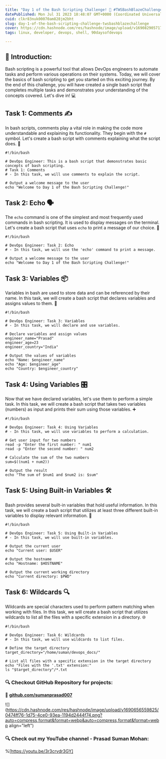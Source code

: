 ```yaml
---
title: "Day 1 of the Bash Scripting Challenge! 🚀 #TWSBashBlazeChallenge"
datePublished: Mon Jul 31 2023 18:48:07 GMT+0000 (Coordinated Universal Time)
cuid: clkr83nuk00070am828jm2bht
slug: day-1-of-the-bash-scripting-challenge-twsbashblazechallenge
cover: https://cdn.hashnode.com/res/hashnode/image/upload/v1690829057172/db25d781-823a-4ace-bd93-e1d078cb9277.png
tags: linux, developer, devops, shell, 90daysofdevops

---
```


## **📍 Introduction:**

Bash scripting is a powerful tool that allows DevOps engineers to automate tasks and perform various operations on their systems. Today, we will cover the basics of bash scripting to get you started on this exciting journey. By the end of this challenge, you will have created a single bash script that completes multiple tasks and demonstrates your understanding of the concepts covered. Let's dive in! 💻

## **Task 1: Comments ✍️**

In bash scripts, comments play a vital role in making the code more understandable and explaining its functionality. They begin with the `#` symbol. Let's create a bash script with comments explaining what the script does. 📝

```plaintext
#!/bin/bash

# DevOps Engineer: This is a bash script that demonstrates basic concepts of bash scripting.
# Task 1: Comments
# - In this task, we will use comments to explain the script.

# Output a welcome message to the user
echo "Welcome to Day 1 of the Bash Scripting Challenge!"
```

## **Task 2: Echo 🗣️**

The `echo` command is one of the simplest and most frequently used commands in bash scripting. It is used to display messages on the terminal. Let's create a bash script that uses `echo` to print a message of our choice. 📢

```plaintext
#!/bin/bash

# DevOps Engineer: Task 2: Echo
# - In this task, we will use the 'echo' command to print a message.

# Output a welcome message to the user
echo "Welcome to Day 1 of the Bash Scripting Challenge!"
```

## **Task 3: Variables 📦**

Variables in bash are used to store data and can be referenced by their name. In this task, we will create a bash script that declares variables and assigns values to them. 📝

```plaintext
#!/bin/bash

# DevOps Engineer: Task 3: Variables
# - In this task, we will declare and use variables.

# Declare variables and assign values
engineer_name="Prasad"
engineer_age=23
engineer_country="India"

# Output the values of variables
echo "Name: $engineer_name"
echo "Age: $engineer_age"
echo "Country: $engineer_country"
```

## **Task 4: Using Variables 🎛️**

Now that we have declared variables, let's use them to perform a simple task. In this task, we will create a bash script that takes two variables (numbers) as input and prints their sum using those variables. ➕

```plaintext
#!/bin/bash

# DevOps Engineer: Task 4: Using Variables
# - In this task, we will use variables to perform a calculation.

# Get user input for two numbers
read -p "Enter the first number: " num1
read -p "Enter the second number: " num2

# Calculate the sum of the two numbers
sum=$((num1 + num2))

# Output the result
echo "The sum of $num1 and $num2 is: $sum"
```

## **Task 5: Using Built-in Variables 🛠️**

Bash provides several built-in variables that hold useful information. In this task, we will create a bash script that utilizes at least three different built-in variables to display relevant information. 🧰

```plaintext
#!/bin/bash

# DevOps Engineer: Task 5: Using Built-in Variables
# - In this task, we will use built-in variables.

# Output the current user
echo "Current user: $USER"

# Output the hostname
echo "Hostname: $HOSTNAME"

# Output the current working directory
echo "Current directory: $PWD"
```

## **Task 6: Wildcards 🔍**

Wildcards are special characters used to perform pattern matching when working with files. In this task, we will create a bash script that utilizes wildcards to list all the files with a specific extension in a directory. 🌐

```plaintext
#!/bin/bash

# DevOps Engineer: Task 6: Wildcards
# - In this task, we will use wildcards to list files.

# Define the target directory
target_directory="/home/suman/devops_docs/"

# List all files with a specific extension in the target directory
echo "Files with the '.txt' extension:"
ls "$target_directory"/*.txt
```

### **🔍 Checkout GitHub Repository for projects:**

**🔗** [**github.com/sumanprasad007**](http://github.com/sumanprasad007)

![](https://cdn.hashnode.com/res/hashnode/image/upload/v1690656559825/0474ff76-1d75-4ce0-93ea-1194d2444f74.png?auto=compress,format&format=webp&auto=compress,format&format=webp align="left")

### **🔍 Check out my YouTube channel - Prasad Suman Mohan:**

%[https://youtu.be/3r3crvdr3GY]